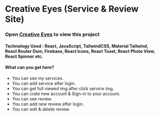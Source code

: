# Creative Eyes (Service & Review Site)

### Open [Creative Eyes](https://pahlovi-photog.web.app/) to view this project

#### Technology Used : React, JavaScript, TailwindCSS, Material Tailwind, React Router Dom, Firebase, React Icons, React Toast, React Photo View, React Spinner etc.

#### What can you get here?

-   You can see my services.
-   You can add service after login.
-   You can get full viewed img after click service img.
-   You can crate new account & Sign-in to your account.
-   You can see review.
-   You can add new review after login.
-   You can edit & delete review.
